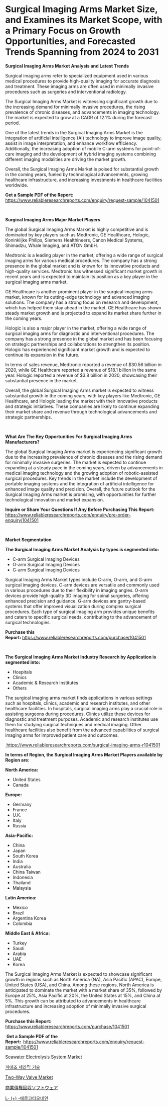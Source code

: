 <p><h1>Surgical Imaging Arms Market Size, and Examines its Market Scope, with a Primary Focus on Growth Opportunities, and Forecasted Trends Spanning from 2024 to 2031</h1></p><p><strong>Surgical Imaging Arms Market Analysis and Latest Trends</strong></p>
<p><p>Surgical imaging arms refer to specialized equipment used in various medical procedures to provide high-quality imaging for accurate diagnosis and treatment. These imaging arms are often used in minimally invasive procedures such as surgeries and interventional radiology.</p><p>The Surgical Imaging Arms Market is witnessing significant growth due to the increasing demand for minimally invasive procedures, the rising prevalence of chronic diseases, and advancements in imaging technology. The market is expected to grow at a CAGR of 12.1% during the forecast period.</p><p>One of the latest trends in the Surgical Imaging Arms Market is the integration of artificial intelligence (AI) technology to improve image quality, assist in image interpretation, and enhance workflow efficiency. Additionally, the increasing adoption of mobile C-arm systems for point-of-care imaging and the development of hybrid imaging systems combining different imaging modalities are driving the market growth.</p><p>Overall, the Surgical Imaging Arms Market is poised for substantial growth in the coming years, fueled by technological advancements, growing healthcare infrastructure, and increasing investments in healthcare facilities worldwide.</p></p>
<p><strong>Get a Sample PDF of the Report:&nbsp;</strong> <a href="https://www.reliableresearchreports.com/enquiry/request-sample/1041501">https://www.reliableresearchreports.com/enquiry/request-sample/1041501</a></p>
<p>&nbsp;</p>
<p><strong>Surgical Imaging Arms Major Market Players</strong></p>
<p><p>The global Surgical Imaging Arms Market is highly competitive and is dominated by key players such as Medtronic, GE Healthcare, Hologic, Koninklijke Philips, Siemens Healthineers, Canon Medical Systems, Shimadzu, Whale Imaging, and ATON GmbH.</p><p>Medtronic is a leading player in the market, offering a wide range of surgical imaging arms for various medical procedures. The company has a strong presence in the global market and is known for its innovative products and high-quality services. Medtronic has witnessed significant market growth in recent years and is expected to maintain its position as a key player in the surgical imaging arms market.</p><p>GE Healthcare is another prominent player in the surgical imaging arms market, known for its cutting-edge technology and advanced imaging solutions. The company has a strong focus on research and development, which has helped them stay ahead in the market. GE Healthcare has shown steady market growth and is projected to expand its market share further in the coming years.</p><p>Hologic is also a major player in the market, offering a wide range of surgical imaging arms for diagnostic and interventional procedures. The company has a strong presence in the global market and has been focusing on strategic partnerships and collaborations to strengthen its position. Hologic has experienced significant market growth and is expected to continue its expansion in the future.</p><p>In terms of sales revenue, Medtronic reported a revenue of $30.56 billion in 2020, while GE Healthcare reported a revenue of $18.1 billion in the same year. Hologic reported a revenue of $3.8 billion in 2020, showcasing their substantial presence in the market.</p><p>Overall, the global Surgical Imaging Arms market is expected to witness substantial growth in the coming years, with key players like Medtronic, GE Healthcare, and Hologic leading the market with their innovative products and strategic initiatives. These companies are likely to continue expanding their market share and revenue through technological advancements and strategic partnerships.</p></p>
<p>&nbsp;</p>
<p><strong>What Are The Key Opportunities For Surgical Imaging Arms Manufacturers?</strong></p>
<p><p>The global Surgical Imaging Arms market is experiencing significant growth due to the increasing prevalence of chronic diseases and the rising demand for minimally invasive surgeries. The market is expected to continue expanding at a steady pace in the coming years, driven by advancements in medical imaging technology and the growing adoption of robotic-assisted surgical procedures. Key trends in the market include the development of portable imaging systems and the integration of artificial intelligence for enhanced image quality and precision. Overall, the future outlook for the Surgical Imaging Arms market is promising, with opportunities for further technological innovation and market expansion.</p></p>
<p><strong>Inquire or Share Your Questions If Any Before Purchasing This Report:</strong> <a href="https://www.reliableresearchreports.com/enquiry/pre-order-enquiry/1041501">https://www.reliableresearchreports.com/enquiry/pre-order-enquiry/1041501</a></p>
<p>&nbsp;</p>
<p><strong>Market Segmentation</strong></p>
<p><strong>The Surgical Imaging Arms Market Analysis by types is segmented into:</strong></p>
<p><ul><li>C-arm Surgical Imaging Devices</li><li>O-arm Surgical Imaging Devices</li><li>G-arm Surgical Imaging Devices</li></ul></p>
<p><p>Surgical Imaging Arms Market types include C-arm, O-arm, and G-arm surgical imaging devices. C-arm devices are versatile and commonly used in various procedures due to their flexibility in imaging angles. O-arm devices provide high-quality 3D imaging for spinal surgeries, offering enhanced precision and guidance. G-arm devices are gantry-based systems that offer improved visualization during complex surgical procedures. Each type of surgical imaging arm provides unique benefits and caters to specific surgical needs, contributing to the advancement of surgical technologies.</p></p>
<p><strong>Purchase this Report:&nbsp;</strong><a href="https://www.reliableresearchreports.com/purchase/1041501">https://www.reliableresearchreports.com/purchase/1041501</a></p>
<p>&nbsp;</p>
<p><strong>The Surgical Imaging Arms Market Industry Research by Application is segmented into:</strong></p>
<p><ul><li>Hospitals</li><li>Clinics</li><li>Academic & Research Institutes</li><li>Others</li></ul></p>
<p><p>The surgical imaging arms market finds applications in various settings such as hospitals, clinics, academic and research institutes, and other healthcare facilities. In hospitals, surgical imaging arms play a crucial role in assisting surgeons during procedures. Clinics utilize these devices for diagnostic and treatment purposes. Academic and research institutes use them for studying surgical techniques and medical imaging. Other healthcare facilities also benefit from the advanced capabilities of surgical imaging arms for improved patient care and outcomes.</p></p>
<p><a href="https://www.reliableresearchreports.com/surgical-imaging-arms-r1041501">&nbsp;https://www.reliableresearchreports.com/surgical-imaging-arms-r1041501</a></p>
<p><strong>In terms of Region, the Surgical Imaging Arms Market Players available by Region are:</strong></p>
<p>
    <p> <strong> North America: </strong>
        <ul>
            <li>United States</li>
            <li>Canada</li>
        </ul>
        </p> 
    <p> <strong> Europe: </strong>
        <ul>
            <li>Germany</li>
            <li>France</li>
            <li>U.K.</li>
            <li>Italy</li>
            <li>Russia</li>
        </ul>
        </p> 
    <p> <strong> Asia-Pacific: </strong>
        <ul>
            <li>China</li>
            <li>Japan</li>
            <li>South Korea</li>
            <li>India</li>
            <li>Australia</li>
            <li>China Taiwan</li>
            <li>Indonesia</li>
            <li>Thailand</li>
            <li>Malaysia</li>
        </ul>
        </p> 
    <p> <strong> Latin America: </strong>
        <ul>
            <li>Mexico</li>
            <li>Brazil</li>
            <li>Argentina Korea</li>
            <li>Colombia</li>
        </ul>
        </p> 
    <p> <strong> Middle East & Africa: </strong>
        <ul>
            <li>Turkey</li>
            <li>Saudi</li>
            <li>Arabia</li>
            <li>UAE</li>
            <li>Korea</li>
        </ul>
    </p>
    </p>
<p><p>The Surgical Imaging Arms Market is expected to showcase significant growth in regions such as North America (NA), Asia Pacific (APAC), Europe, United States (USA), and China. Among these regions, North America is anticipated to dominate the market with a market share of 35%, followed by Europe at 25%, Asia Pacific at 20%, the United States at 15%, and China at 5%. This growth can be attributed to advancements in healthcare infrastructure and increasing adoption of minimally invasive surgical procedures.</p></p>
<p><strong>Purchase this Report: </strong><a href="https://www.reliableresearchreports.com/purchase/1041501">https://www.reliableresearchreports.com/purchase/1041501</a></p>
<p>&nbsp;<strong>Get a Sample PDF of the Report:&nbsp;&nbsp;</strong><a href="https://www.reliableresearchreports.com/enquiry/request-sample/1041501">https://www.reliableresearchreports.com/enquiry/request-sample/1041501</a></p>
<p><strong></strong></p>
<p><p><a href="https://github.com/almainyongb/Market-Research-Report-List-1/blob/main/seawater-electrolysis-system-market.md">Seawater Electrolysis System Market</a></p><p><a href="https://github.com/gambitz1998/Market-Research-Report-List-1/blob/main/9313459180338.md">피에조 세라믹 기술</a></p><p><a href="https://github.com/claudianurdin/Market-Research-Report-List-1/blob/main/two-way-valve-market.md">Two-Way Valve Market</a></p><p><a href="https://github.com/FredaJerde/Market-Research-Report-List-1/blob/main/1607843167123.md">商業債権回収ソフトウェア</a></p><p><a href="https://github.com/AidenReinger/Market-Research-Report-List-1/blob/main/7803495180337.md">L- (+) -에르고티오네인</a></p></p>
